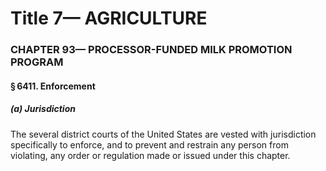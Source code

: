 
# Title 7— AGRICULTURE
### CHAPTER 93— PROCESSOR-FUNDED MILK PROMOTION PROGRAM
#### § 6411. Enforcement
##### (a) Jurisdiction

The several district courts of the United States are vested with jurisdiction specifically to enforce, and to prevent and restrain any person from violating, any order or regulation made or issued under this chapter.
